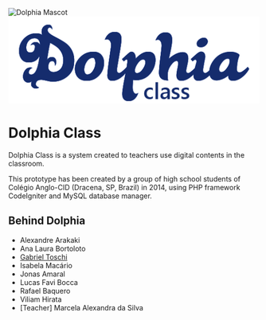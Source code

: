 ![Dolphia Mascot](/images/favicon.ico)
![Dolphia Logo](/images/login_header.png)

# Dolphia Class
Dolphia Class is a system created to teachers use digital contents in the classroom. 

This prototype has been created by a group of high school students of Colégio Anglo-CID (Dracena, SP, Brazil) in 2014, using PHP framework CodeIgniter and MySQL database manager. 

## Behind Dolphia
* Alexandre Arakaki
* Ana Laura Bortoloto
* [Gabriel Toschi](http://twitter.com/gabtoschi)
* Isabela Macário
* Jonas Amaral
* Lucas Favi Bocca
* Rafael Baquero
* Viliam Hirata
* [Teacher] Marcela Alexandra da Silva
